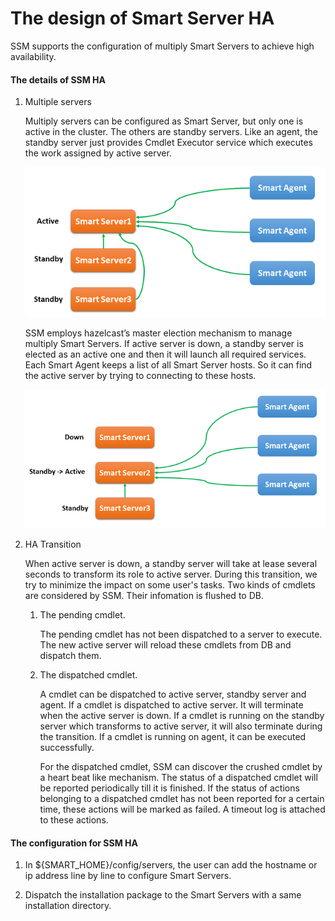 # The design of Smart Server HA

SSM supports the configuration of multiply Smart Servers to achieve high availability.

#### The details of SSM HA

1. Multiple servers

   Multiply servers can be configured as Smart Server, but only one is active in the cluster.
   The others are standby servers. Like an agent, the standby server just provides Cmdlet Executor service which executes the work assigned by active server.

   ![](https://github.com/Intel-Bigdata/SSM/blob/trunk/docs/image/HA-active.png)

   SSM employs hazelcast’s master election mechanism to manage multiply Smart Servers. If active server is down, a standby server is elected as an active one and then it will launch all required services.
   Each Smart Agent keeps a list of all Smart Server hosts. So it can find the active server by trying to connecting to these hosts.

   ![](https://github.com/Intel-Bigdata/SSM/blob/trunk/docs/image/HA-transition.png)

2. HA Transition

   When active server is down, a standby server will take at lease several seconds to transform its role to active server.
   During this transition, we try to minimize the impact on some user's tasks. Two kinds of cmdlets are considered by SSM.
   Their infomation is flushed to DB.

   1. The pending cmdlet.

      The pending cmdlet has not been dispatched to a server to execute. The new active server will reload these cmdlets from DB
      and dispatch them.

   2. The dispatched cmdlet.

      A cmdlet can be dispatched to active server, standby server and agent.
      If a cmdlet is dispatched to active server. It will terminate when the active server is down.
      If a cmdlet is running on the standby server which transforms to active server, it will also terminate during the transition.
      If a cmdlet is running on agent, it can be executed successfully.

      For the dispatched cmdlet, SSM can discover the crushed cmdlet by a heart beat like mechanism.
      The status of a dispatched cmdlet will be reported periodically till it is finished.
      If the status of actions belonging to a dispatched cmdlet has not been reported for a certain time,
      these actions will be marked as failed. A timeout log is attached to these actions.

#### The configuration for SSM HA

1. In ${SMART_HOME}/config/servers, the user can add the hostname or ip address line by line to configure Smart Servers.

2. Dispatch the installation package to the Smart Servers with a same installation directory.
